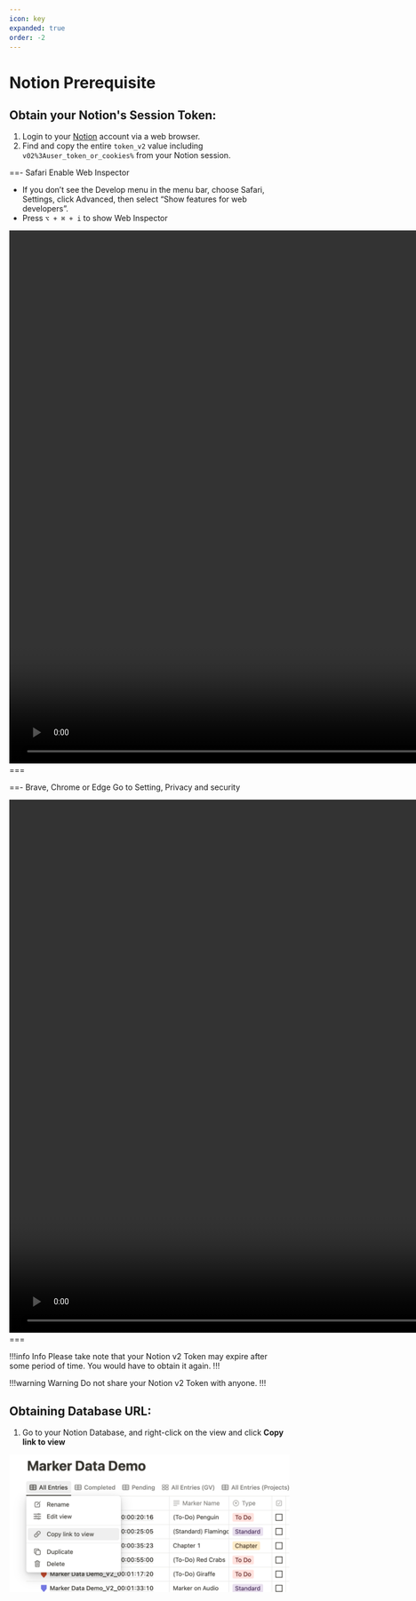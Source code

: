 ```yaml
---
icon: key
expanded: true
order: -2
---
```

# Notion Prerequisite

## Obtain your Notion's Session Token:

1. Login to your [Notion](https://www.notion.so/login) account via a web browser.
2. Find and copy the entire `token_v2` value including `v02%3Auser_token_or_cookies%` from your Notion session.

==- Safari
Enable Web Inspector

- If you don’t see the Develop menu in the menu bar, choose Safari, Settings, click Advanced, then select “Show features for web developers”.
- Press `⌥ + ⌘ + i` to show Web Inspector

<video controls width="1920">
  <source src="/assets/safari.mp4" type="video/mp4">
Your browser does not support the video tag.
</video>
===

==- Brave, Chrome or Edge
Go to Setting, Privacy and security

<video controls width="1920">
  <source src="/assets/brave.mp4" type="video/mp4">
Your browser does not support the video tag.
</video>
===

!!!info Info
Please take note that your Notion v2 Token may expire after some period of time. You would have to obtain it again.
!!!

!!!warning Warning
Do not share your Notion v2 Token with anyone.
!!!

## Obtaining Database URL:

1. Go to your Notion Database, and right-click on the view and click **Copy link to view**

![Copy Notion URL](/assets/notion_url.png)